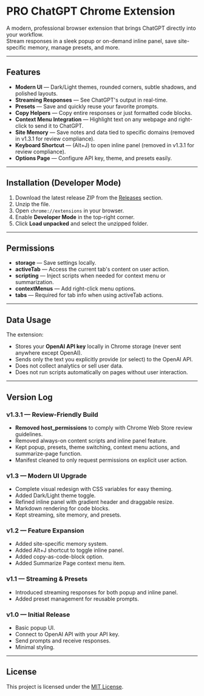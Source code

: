 
# PRO ChatGPT Chrome Extension

A modern, professional browser extension that brings ChatGPT directly into your workflow.  
Stream responses in a sleek popup or on-demand inline panel, save site-specific memory, manage presets, and more.

---

## Features

- **Modern UI** — Dark/Light themes, rounded corners, subtle shadows, and polished layouts.
- **Streaming Responses** — See ChatGPT's output in real-time.
- **Presets** — Save and quickly reuse your favorite prompts.
- **Copy Helpers** — Copy entire responses or just formatted code blocks.
- **Context Menu Integration** — Highlight text on any webpage and right-click to send it to ChatGPT.
- **Site Memory** — Save notes and data tied to specific domains (removed in v1.3.1 for review compliance).
- **Keyboard Shortcut** — (Alt+J) to open inline panel (removed in v1.3.1 for review compliance).
- **Options Page** — Configure API key, theme, and presets easily.

---

## Installation (Developer Mode)

1. Download the latest release ZIP from the [Releases](#) section.
2. Unzip the file.
3. Open `chrome://extensions` in your browser.
4. Enable **Developer Mode** in the top-right corner.
5. Click **Load unpacked** and select the unzipped folder.

---

## Permissions

- **storage** — Save settings locally.
- **activeTab** — Access the current tab's content on user action.
- **scripting** — Inject scripts when needed for context menu or summarization.
- **contextMenus** — Add right-click menu options.
- **tabs** — Required for tab info when using activeTab actions.

---

## Data Usage

The extension:
- Stores your **OpenAI API key** locally in Chrome storage (never sent anywhere except OpenAI).
- Sends only the text you explicitly provide (or select) to the OpenAI API.
- Does not collect analytics or sell user data.
- Does not run scripts automatically on pages without user interaction.

---

## Version Log

### v1.3.1 — Review-Friendly Build
- **Removed host_permissions** to comply with Chrome Web Store review guidelines.
- Removed always-on content scripts and inline panel feature.
- Kept popup, presets, theme switching, context menu actions, and summarize-page function.
- Manifest cleaned to only request permissions on explicit user action.

### v1.3 — Modern UI Upgrade
- Complete visual redesign with CSS variables for easy theming.
- Added Dark/Light theme toggle.
- Refined inline panel with gradient header and draggable resize.
- Markdown rendering for code blocks.
- Kept streaming, site memory, and presets.

### v1.2 — Feature Expansion
- Added site-specific memory system.
- Added Alt+J shortcut to toggle inline panel.
- Added copy-as-code-block option.
- Added Summarize Page context menu item.

### v1.1 — Streaming & Presets
- Introduced streaming responses for both popup and inline panel.
- Added preset management for reusable prompts.

### v1.0 — Initial Release
- Basic popup UI.
- Connect to OpenAI API with your API key.
- Send prompts and receive responses.
- Minimal styling.

---

## License
This project is licensed under the [MIT License](LICENSE).


